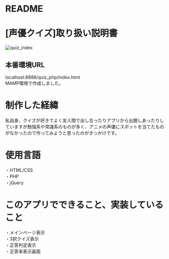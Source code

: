 # README
# [声優クイズ]取り扱い説明書
![quiz_index](https://user-images.githubusercontent.com/63807830/117570773-be909a80-b106-11eb-91c8-daf8d32dcf97.png)

## 本番環境URL
localhost:8888/quiz_php/index.html  
MAMP環境で作成しました。
# 制作した経緯
私自身、クイズが好きでよく友人間で出し合ったりアプリから出題しあったりしていますが勉強系や常識系のものが多く、アニメの声優にスポットを当てたものがなかったので作ってみようと思ったのがきっかけです。
# 使用言語
・HTML/CSS  
・PHP  
・jQuery
# このアプリでできること、実装していること
・メインページ表示  
・3択クイズ表示  
・正答判定表示  
・正答率表示画面
